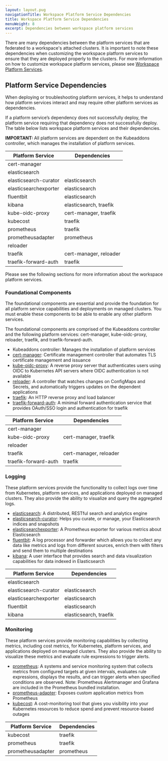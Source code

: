 ```yaml
---
layout: layout.pug
navigationTitle: Workspace Platform Service Dependencies
title: Workspace Platform Service Dependencies
menuWeight: 8
excerpt: Dependencies between workspace platform services
---
```


There are many dependencies between the platform services that are federated to a workspace's attached clusters. It is important to note these dependencies when customizing the workspace platform services to ensure that they are deployed properly to the clusters. For more information on how to customize workspace platform services, please see [Workspace Platform Services](../workspace-platform-services/).

## Platform Service Dependencies

When deploying or troubleshooting platform services, it helps to understand how platform services interact and may require other platform services as dependencies.

If a platform service’s dependency does not successfully deploy, the platform service requiring that dependency does not successfully deploy. The table below lists workspace platform services and their dependencies.

<p class="message--important"><strong>IMPORTANT: </strong>All platform services are dependent on the Kubeaddons controller, which manages the installation of platform services.</p>

| **Platform Service** | **Dependencies** |
| --- | --- |
| cert-manager |  |
| elasticsearch |  |
| elasticsearch-curator | elasticsearch |
| elasticsearchexporter | elasticsearch |
| fluentbit | elasticsearch |
| kibana |  elasticsearch, traefik |
| kube-oidc-proxy | cert-manager, traefik |
| kubecost | traefik |
| prometheus | traefik |
| prometheusadapter | prometheus |
| reloader |  |
| traefik | cert-manager, reloader |
| traefik-forward-auth | traefik |

Please see the following sections for more information about the workspace platform services.

### Foundational Components

The foundational components are essential and provide the foundation for all platform service capabilities and deployments on managed clusters. You must enable these components to be able to enable any other platform services.

The foundational components are comprised of the Kubeaddons controller and the following platform services: cert-manager, kube-oidc-proxy, reloader, traefik, and traefik-forward-auth.

- Kubeaddons controller: Manages the installation of platform services
- [cert-manager](https://cert-manager.io/docs): Certificate management controller that automates TLS certificate management and issuance
- [kube-oidc-proxy](https://github.com/jetstack/kube-oidc-proxy): A reverse proxy server that authenticates users using OIDC to Kubernetes API servers where OIDC authentication is not available
- [reloader](https://github.com/stakater/Reloader): A controller that watches changes on ConfigMaps and Secrets, and automatically triggers updates on the dependent applications
- [traefik](https://traefik.io/): An HTTP reverse proxy and load balancer
- [traefik-forward-auth](https://github.com/thomseddon/traefik-forward-auth): A minimal forward authentication service that provides OAuth/SSO login and authentication for traefik

| **Platform Service** | **Dependencies** |
| --- | --- |
| cert-manager |  |
| kube-oidc-proxy | cert-manager, traefik |
| reloader |  |
| traefik | cert-manager, reloader |
| traefik-forward-auth | traefik |

### Logging

These platform services provide the functionality to collect logs over time from Kubernetes, platform services, and applications deployed on managed clusters. They also provide the ability to visualize and query the aggregated logs.

- [elasticsearch](https://www.elastic.co/elasticsearch): A distributed, RESTful search and analytics engine
- [elasticsearch-curator](https://www.elastic.co/guide/en/elasticsearch/client/curator/current/about.html): Helps you curate, or manage, your Elasticsearch indices and snapshots
- [elasticsearchexporter](https://github.com/justwatchcom/elasticsearch_exporter): A Prometheus exporter for various metrics about Elasticsearch
- [fluentbit](https://fluentbit.io): A log processor and forwarder which allows you to collect any data like metrics and logs from different sources, enrich them with filters and send them to multiple destinations
- [kibana](https://www.elastic.co/kibana): A user interface that provides search and data visualization capabilities for data indexed in Elasticsearch

|  **Platform Service** | **Dependencies** |
| --- | --- |
| elasticsearch |  |
| elasticsearch-curator | elasticsearch |
| elasticsearchexporter | elasticsearch |
| fluentbit | elasticsearch |
| kibana | elasticsearch, traefik |

### Monitoring

These platform services provide monitoring capabilities by collecting metrics, including cost metrics, for Kubernetes, platform services, and applications deployed on managed clusters. They also provide the ability to visualize these metrics and evaluate rule expressions to trigger alerts.

- [prometheus](https://prometheus.io): A systems and service monitoring system that collects metrics from configured targets at given intervals, evaluates rule expressions, displays the results, and can trigger alerts when specified conditions are observed. Note: Prometheus Alertmanager and Grafana are included in the Prometheus bundled installation.
- [prometheus-adapter](https://github.com/DirectXMan12/k8s-prometheus-adapter): Exposes custom application metrics from Prometheus
- [kubecost](https://kubecost.com): A cost-monitoring tool that gives you visibility into your Kubernetes resources to reduce spend and prevent resource-based outages

|  **Platform Service** | **Dependencies** |
| --- | --- |
| kubecost | traefik |
| prometheus | traefik |
| prometheusadapter | prometheus |

<!-- These pages have not yet been migrated for kommander 2.0 & konvoy 2.0
## Related information

- [Kommander security architecture](/dkp/kommander/1.4/security/)
- [Centralized cost monitoring](/dkp/kommander/1.4/centralized-cost-monitoring/)
- [Centralized monitoring](/dkp/kommander/1.4/centralized-monitoring/)
- [Traefik ingress controller](/dkp/konvoy/1.7/networking/ingress/)
- [Monitoring and alerts](/dkp/konvoy/1.7/monitoring/)
- [Logging and audits](/dkp/konvoy/1.7/logging/)
-->
